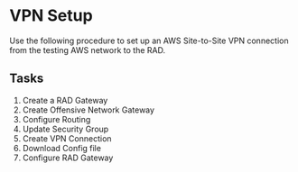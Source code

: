 # VPN Setup
Use the following procedure to set up an AWS Site-to-Site VPN connection from the testing AWS network to the RAD.

## Tasks
1. Create a RAD Gateway 
2. Create Offensive Network Gateway
3. Configure Routing
4. Update Security Group
5. Create VPN Connection
6. Download Config file
7. Configure RAD Gateway

